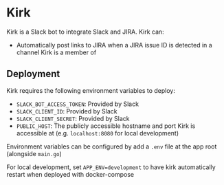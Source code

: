 # Kirk
Kirk is a Slack bot to integrate Slack and JIRA.  Kirk can:
- Automatically post links to JIRA when a JIRA issue ID is detected in a channel Kirk is a member of

## Deployment
Kirk requires the following environment variables to deploy:
- `SLACK_BOT_ACCESS_TOKEN`: Provided by Slack
- `SLACK_CLIENT_ID`: Provided by Slack
- `SLACK_CLIENT_SECRET`: Provided by Slack
- `PUBLIC_HOST`: The publicly accessible hostname and port Kirk is accessible at (e.g. `localhost:8080` for local development)

Environment variables can be configured by add a `.env` file at the app root (alongside `main.go`)

For local development, set `APP_ENV=development` to have kirk automatically restart when deployed with docker-compose